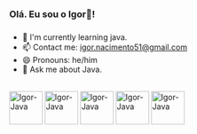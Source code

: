 ### Olá. Eu sou o Igor👋!
###
- 🌱 I'm currently learning java.
- 📫 Contact me: igor.nacimento51@gmail.com
- 😄 Pronouns: he/him
- 💬 Ask me about Java.
<div style="display: inline_block"><br>
  <img align="center" alt="Igor-Java" height="60" width="60" <img src="https://cdn.jsdelivr.net/gh/devicons/devicon/icons/java/java-original.svg" />
  <img align="center" alt="Igor-Java" height="60" width="60" <img src="https://cdn.jsdelivr.net/gh/devicons/devicon/icons/spring/spring-original.svg" />
  <img align="center" alt="Igor-Java" height="60" width="60" <img src="https://cdn.jsdelivr.net/gh/devicons/devicon/icons/mysql/mysql-original-wordmark.svg" />
  <img align="center" alt="Igor-Java" height="60" width="60" <img src="https://cdn.jsdelivr.net/gh/devicons/devicon/icons/mongodb/mongodb-original.svg" />
  <img align="center" alt="Igor-Java" height="60" width="60" <img src="https://cdn.jsdelivr.net/gh/devicons/devicon/icons/python/python-original.svg" />          
</div>
          
##
